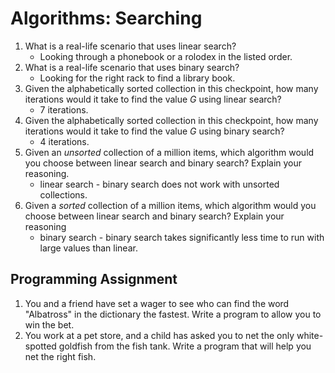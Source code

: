 # Algorithms: Searching

1. What is a real-life scenario that uses linear search?
   * Looking through a phonebook or a rolodex in the listed order.
1. What is a real-life scenario that uses binary search?
   * Looking for the right rack to find a library book.
1. Given the alphabetically sorted collection in this checkpoint, how many iterations would it take to find the value *G* using linear search?
   * 7 iterations.
1. Given the alphabetically sorted collection in this checkpoint, how many iterations would it take to find the value *G* using binary search?
   * 4 iterations.
1. Given an *unsorted* collection of a million items, which algorithm would you choose between linear search and binary search? Explain your reasoning.
   * linear search - binary search does not work with unsorted collections.
1. Given a *sorted* collection of a million items, which algorithm would you choose between linear search and binary search? Explain your reasoning
   * binary search - binary search takes significantly less time to run with large values than linear.

## Programming Assignment

1. You and a friend have set a wager to see who can find the word "Albatross" in the dictionary the fastest. Write a program to allow you to win the bet.
1. You work at a pet store, and a child has asked you to net the only white-spotted goldfish from the fish tank. Write a program that will help you net the right fish.